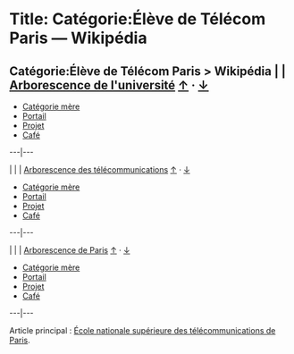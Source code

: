 # Title: Catégorie:Élève de Télécom Paris — Wikipédia

## Catégorie:Élève de Télécom Paris > Wikipédia | [](/wiki/Fichier:Graduation_hat.svg) | [Arborescence de l'université](/wiki/Sp%C3%A9cial:ArbreCat%C3%A9gorie/Universit%C3%A9 "Spécial:ArbreCatégorie/Université") [↑](http://toolserver.org/~dapete/catgraph/graph.php?wiki=wikipedia&lang=fr&d=10&format=png&links=wiki&sub=0&cat=%C3%89l%C3%A8ve_de_T%C3%A9l%C3%A9com_Paris) · [↓](http://toolserver.org/~dapete/catgraph/graph.php?wiki=wikipedia&lang=fr&d=10&format=png&links=wiki&sub=1&cat=%C3%89l%C3%A8ve_de_T%C3%A9l%C3%A9com_Paris)  

  * [Catégorie mère](/wiki/Cat%C3%A9gorie:Universit%C3%A9 "Catégorie:Université")
  * [Portail](/wiki/Portail:Universit%C3%A9 "Portail:Université")
  * [Projet](/wiki/Projet:Universit%C3%A9 "Projet:Université")
  * [Café](/wiki/Discussion_Projet:Universit%C3%A9 "Discussion Projet:Université")

  
---|---  
  
|  | [](/wiki/Fichier:Circle-icons-phone.svg) | [Arborescence des télécommunications](/wiki/Sp%C3%A9cial:ArbreCat%C3%A9gorie/T%C3%A9l%C3%A9communications "Spécial:ArbreCatégorie/Télécommunications") [↑](http://toolserver.org/~dapete/catgraph/graph.php?wiki=wikipedia&lang=fr&d=10&format=png&links=wiki&sub=0&cat=%C3%89l%C3%A8ve_de_T%C3%A9l%C3%A9com_Paris) · [↓](http://toolserver.org/~dapete/catgraph/graph.php?wiki=wikipedia&lang=fr&d=10&format=png&links=wiki&sub=1&cat=%C3%89l%C3%A8ve_de_T%C3%A9l%C3%A9com_Paris)  

  * [Catégorie mère](/wiki/Cat%C3%A9gorie:T%C3%A9l%C3%A9communications "Catégorie:Télécommunications")
  * [Portail](/wiki/Portail:T%C3%A9l%C3%A9communications "Portail:Télécommunications")
  * [Projet](/wiki/Projet:T%C3%A9l%C3%A9communications "Projet:Télécommunications")
  * [Café](/wiki/Discussion_Projet:T%C3%A9l%C3%A9communications "Discussion Projet:Télécommunications")

  
---|---  
  
|  | [](/wiki/Fichier:Blason_paris_75.svg) | [Arborescence de Paris](/wiki/Sp%C3%A9cial:ArbreCat%C3%A9gorie/Paris "Spécial:ArbreCatégorie/Paris") [↑](http://toolserver.org/~dapete/catgraph/graph.php?wiki=wikipedia&lang=fr&d=10&format=png&links=wiki&sub=0&cat=%C3%89l%C3%A8ve_de_T%C3%A9l%C3%A9com_Paris) · [↓](http://toolserver.org/~dapete/catgraph/graph.php?wiki=wikipedia&lang=fr&d=10&format=png&links=wiki&sub=1&cat=%C3%89l%C3%A8ve_de_T%C3%A9l%C3%A9com_Paris)  

  * [Catégorie mère](/wiki/Cat%C3%A9gorie:Paris "Catégorie:Paris")
  * [Portail](/wiki/Portail:Paris "Portail:Paris")
  * [Projet](/wiki/Projet:Paris "Projet:Paris")
  * [Café](/wiki/Discussion_Projet:%C3%8Ele-de-France "Discussion Projet:Île-de-France")

  
---|---  
  
Article principal : [École nationale supérieure des télécommunications de
Paris](/wiki/T%C3%A9l%C3%A9com_ParisTech "Télécom ParisTech").

